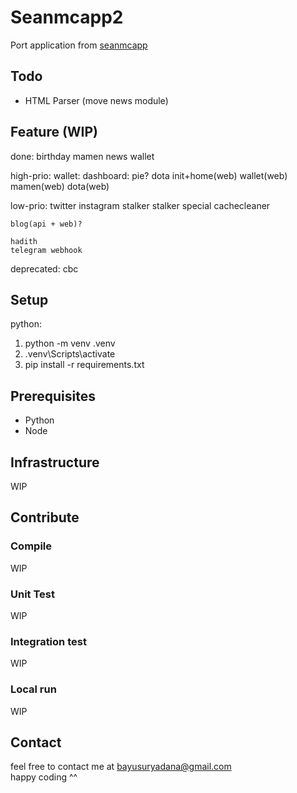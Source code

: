 # Seanmcapp2
Port application from [seanmcapp](https://github.com/bayusuryadana/seanmcapp)

## Todo
- HTML Parser (move news module)

## Feature (WIP)
done:
	birthday
	mamen
	news
	wallet

high-prio:
	wallet: dashboard: pie?
	dota
	init+home(web)
	wallet(web)
	mamen(web)
	dota(web)


low-prio:
	twitter
	instagram
	stalker
	stalker special
	cachecleaner
	
	blog(api + web)?

	hadith
	telegram webhook

deprecated:
	cbc

## Setup
python:
1. python -m venv .venv
2. .venv\Scripts\activate
3. pip install -r requirements.txt 

## Prerequisites
- Python
- Node
 
## Infrastructure
WIP

## Contribute
### Compile
WIP

### Unit Test
WIP

### Integration test
WIP

### Local run
WIP

## Contact
feel free to contact me at bayusuryadana@gmail.com  
happy coding ^^